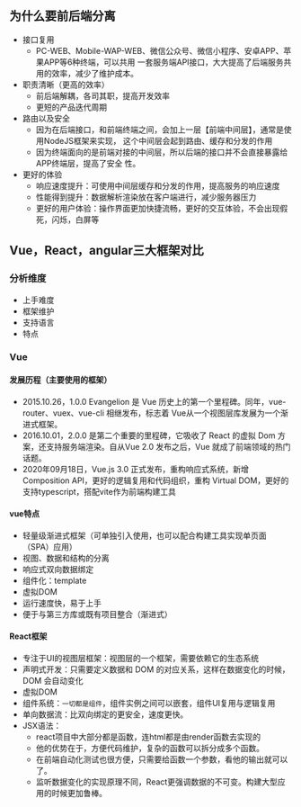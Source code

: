## 为什么要前后端分离
+ 接口复用
  - PC-WEB、Mobile-WAP-WEB、微信公众号、微信小程序、安卓APP、苹果APP等6种终端，可以共用		一套服务端API接口，大大提高了后端服务共用的效率，减少了维护成本。 
+ 职责清晰（更高的效率）
  - 前后端解耦，各司其职，提高开发效率
  - 更短的产品迭代周期
+ 路由以及安全
  - 因为在后端接口，和前端终端之间，会加上一层【前端中间层】，通常是使用NodeJS框架来实现，		这个中间层会起到路由、缓存和分发的作用
  - 因为终端面向的是前端对接的中间层，所以后端的接口并不会直接暴露给APP终端层，提高了安全		性。
+ 更好的体验
  - 响应速度提升：可使用中间层缓存和分发的作用，提高服务的响应速度
  - 性能得到提升：数据解析渲染放在客户端进行，减少服务器压力
  - 更好的用户体验：操作界面更加快捷流畅，更好的交互体验，不会出现假死，闪烁，白屏等

## Vue，React，angular三大框架对比

### 分析维度
+ 上手难度	
+ 框架维护	
+ 支持语言	
+ 特点

### Vue
#### 发展历程（主要使用的框架）
- 2015.10.26，1.0.0 Evangelion 是 Vue 历史上的第一个里程碑。同年，vue-router、vuex、vue-cli 相继发布，标志着 Vue从一个视图层库发展为一个渐进式框架。
- 2016.10.01，2.0.0 是第二个重要的里程碑，它吸收了 React 的虚拟 Dom 方案，还支持服务端渲染。自从Vue 2.0 发布之后，Vue 就成了前端领域的热门话题。
- 2020年09月18日，Vue.js 3.0 正式发布，重构响应式系统，新增Composition API，更好的逻辑复用和代码组织，重构 Virtual DOM，更好的支持typescript，搭配vite作为前端构建工具
#### vue特点
- 轻量级渐进式框架（可单独引入使用，也可以配合构建工具实现单页面（SPA）应用）
- 视图、数据和结构的分离
- 响应式双向数据绑定
- 组件化：template 
- 虚拟DOM
- 运行速度快，易于上手
- 便于与第三方库或既有项目整合（渐进式）

#### React框架
- 专注于UI的视图层框架：视图层的一个框架，需要依赖它的生态系统
- 声明式开发：只需要定义数据和 DOM 的对应关系，这样在数据变化的时候，DOM 会自动变化
- 虚拟DOM
- 组件系统：`一切都是组件`，组件实例之间可以嵌套，组件UI复用与逻辑复用
- 单向数据流：比双向绑定的更安全，速度更快。
- JSX语法：
	- react项目中大部分都是函数，连html都是由render函数去实现的
    - 他的优势在于，方便代码维护，复杂的函数可以拆分成多个函数。
    - 在前端自动化测试也很方便，只需要给函数一个参数，看他的输出就可以了。
    - 监听数据变化的实现原理不同，React更强调数据的不可变。构建大型应用的时候更加鲁棒。